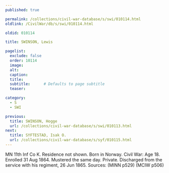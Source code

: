 ```yaml
---
published: true

permalink: /collections/civil-war-database/s/swi/010114.html
oldlink: /CivilWar/db/s/swi/010114.html

oldid: 010114

title: SWINSON, Lewis

pagelist:
  exclude: false
  order: 10114
  image: 
  alt:
  caption:
  title:
  subtitle:      # Defaults to page subtitle
  teaser:

category: 
  - S 
  - SWI

previous:
  title: SWINSON, Hogge
  url: /collections/civil-war-database/s/swi/010113.html  
next:
  title: SYFTESTAD, Isak O.
  url: /collections/civil-war-database/s/syf/010115.html   
---
```

MN 11th Inf Co K. Residence not shown. Born in Norway. Civil War: Age 18. Enrolled 31 Aug 1864. Mustered the same day. Private. Discharged from the service with his regiment, 26 Jun 1865. Sources: (MINN p529) (MCIW p506)